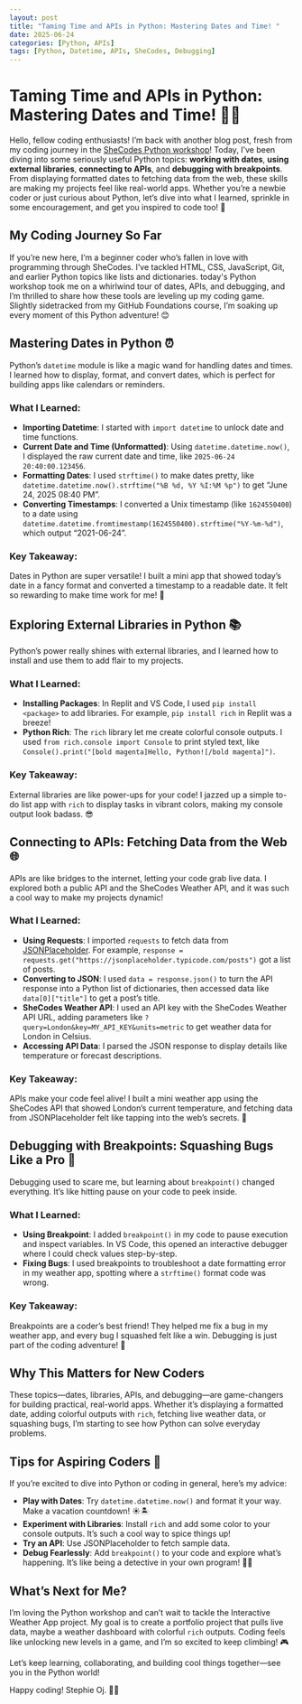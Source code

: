 ```yaml
---
layout: post
title: "Taming Time and APIs in Python: Mastering Dates and Time! "
date: 2025-06-24
categories: [Python, APIs]
tags: [Python, Datetime, APIs, SheCodes, Debugging]
---
```


# Taming Time and APIs in Python: Mastering Dates and Time! 🐍⏰

Hello, fellow coding enthusiasts! I’m back with another blog post, fresh from my coding journey in the [SheCodes Python workshop](https://www.shecodes.io/workshops#features)! Today, I’ve been diving into some seriously useful Python topics: **working with dates**, **using external libraries**, **connecting to APIs**, and **debugging with breakpoints**. From displaying formatted dates to fetching data from the web, these skills are making my projects feel like real-world apps. Whether you’re a newbie coder or just curious about Python, let’s dive into what I learned, sprinkle in some encouragement, and get you inspired to code too! 🚀

## My Coding Journey So Far

If you’re new here, I’m a beginner coder who’s fallen in love with programming through SheCodes. I’ve tackled HTML, CSS, JavaScript, Git, and earlier Python topics like lists and dictionaries. today's Python workshop took me on a whirlwind tour of dates, APIs, and debugging, and I’m thrilled to share how these tools are leveling up my coding game. Slightly sidetracked from my GitHub Foundations course, I’m soaking up every moment of this Python adventure! 😊

## Mastering Dates in Python ⏰

Python’s `datetime` module is like a magic wand for handling dates and times. I learned how to display, format, and convert dates, which is perfect for building apps like calendars or reminders.

### What I Learned:
- **Importing Datetime**: I started with `import datetime` to unlock date and time functions.
- **Current Date and Time (Unformatted)**: Using `datetime.datetime.now()`, I displayed the raw current date and time, like `2025-06-24 20:40:00.123456`.
- **Formatting Dates**: I used `strftime()` to make dates pretty, like `datetime.datetime.now().strftime("%B %d, %Y %I:%M %p")` to get “June 24, 2025 08:40 PM”.
- **Converting Timestamps**: I converted a Unix timestamp (like `1624550400`) to a date using `datetime.datetime.fromtimestamp(1624550400).strftime("%Y-%m-%d")`, which output “2021-06-24”.

### Key Takeaway:
Dates in Python are super versatile! I built a mini app that showed today’s date in a fancy format and converted a timestamp to a readable date. It felt so rewarding to make time work for me! 🎉

## Exploring External Libraries in Python 📚

Python’s power really shines with external libraries, and I learned how to install and use them to add flair to my projects.

### What I Learned:
- **Installing Packages**: In Replit and VS Code, I used `pip install <package>` to add libraries. For example, `pip install rich` in Replit was a breeze!
- **Python Rich**: The `rich` library let me create colorful console outputs. I used `from rich.console import Console` to print styled text, like `Console().print("[bold magenta]Hello, Python![/bold magenta]")`.

### Key Takeaway:
External libraries are like power-ups for your code! I jazzed up a simple to-do list app with `rich` to display tasks in vibrant colors, making my console output look badass. 😎

## Connecting to APIs: Fetching Data from the Web 🌐

APIs are like bridges to the internet, letting your code grab live data. I explored both a public API and the SheCodes Weather API, and it was such a cool way to make my projects dynamic!

### What I Learned:
- **Using Requests**: I imported `requests` to fetch data from [JSONPlaceholder](https://jsonplaceholder.typicode.com/). For example, `response = requests.get("https://jsonplaceholder.typicode.com/posts")` got a list of posts.
- **Converting to JSON**: I used `data = response.json()` to turn the API response into a Python list of dictionaries, then accessed data like `data[0]["title"]` to get a post’s title.
- **SheCodes Weather API**: I used an API key with the SheCodes Weather API URL, adding parameters like `?query=London&key=MY_API_KEY&units=metric` to get weather data for London in Celsius.
- **Accessing API Data**: I parsed the JSON response to display details like temperature or forecast descriptions.

### Key Takeaway:
APIs make your code feel alive! I built a mini weather app using the SheCodes API that showed London’s current temperature, and fetching data from JSONPlaceholder felt like tapping into the web’s secrets. 🌟

## Debugging with Breakpoints: Squashing Bugs Like a Pro 🐞

Debugging used to scare me, but learning about `breakpoint()` changed everything. It’s like hitting pause on your code to peek inside.

### What I Learned:
- **Using Breakpoint**: I added `breakpoint()` in my code to pause execution and inspect variables. In VS Code, this opened an interactive debugger where I could check values step-by-step.
- **Fixing Bugs**: I used breakpoints to troubleshoot a date formatting error in my weather app, spotting where a `strftime()` format code was wrong.

### Key Takeaway:
Breakpoints are a coder’s best friend! They helped me fix a bug in my weather app, and every bug I squashed felt like a win. Debugging is just part of the coding adventure! 🙌

## Why This Matters for New Coders

These topics—dates, libraries, APIs, and debugging—are game-changers for building practical, real-world apps. Whether it’s displaying a formatted date, adding colorful outputs with `rich`, fetching live weather data, or squashing bugs, I’m starting to see how Python can solve everyday problems. 

## Tips for Aspiring Coders 🧐

If you’re excited to dive into Python or coding in general, here’s my advice:
- **Play with Dates**: Try `datetime.datetime.now()` and format it your way. Make a vacation countdown! ☀️🏝️
- **Experiment with Libraries**: Install `rich` and add some color to your console outputs. It’s such a cool way to spice things up!
- **Try an API**: Use JSONPlaceholder to fetch sample data.
- **Debug Fearlessly**: Add `breakpoint()` to your code and explore what’s happening. It’s like being a detective in your own program! 🕵️‍♀️

## What’s Next for Me?

I’m loving the Python workshop and can’t wait to tackle the Interactive Weather App project. My goal is to create a portfolio project that pulls live data, maybe a weather dashboard with colorful `rich` outputs. Coding feels like unlocking new levels in a game, and I’m so excited to keep climbing! 🎮

Let’s keep learning, collaborating, and building cool things together—see you in the Python world! 

Happy coding! Stephie Oj. 🐍💖
